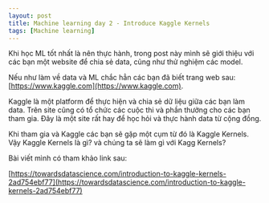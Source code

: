 ```yaml
---
layout: post
title: Machine learning day 2 - Introduce Kaggle Kernels
tags: [Machine learning]
---
```

Khi học ML tốt nhất là nên thực hành, trong post này mình sẽ giới thiệu với các bạn một website để chia sẻ data, cũng như thử nghiệm các model. 

Nếu như làm về data và ML chắc hẳn các bạn đã biết trang web sau:[https://www.kaggle.com](https://www.kaggle.com).

Kaggle là một platform để thực hiện và chia sẻ dữ liệu giữa các bạn làm data. Trên site cũng có tổ chức các cuộc thi và phần thưởng cho các bạn tham gia. Đây là một site rất hay để học hỏi và thực hành data từ cộng đồng.

Khi tham gia và Kaggle các bạn sẽ gặp một cụm từ đó là Kaggle Kernels. Vậy Kaggle Kernels là gì? và chúng ta sẽ làm gì với Kagg Kernels?




Bài viết mình có tham khảo link sau:

[https://towardsdatascience.com/introduction-to-kaggle-kernels-2ad754ebf77](https://towardsdatascience.com/introduction-to-kaggle-kernels-2ad754ebf77)
